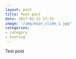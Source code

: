 ```yaml
---
layout: post
title: Test post
date: 2017-02-23 17:33
image: "/img/main_slide_1.jpg"
categories:
- category
- testing
---
```

Test post